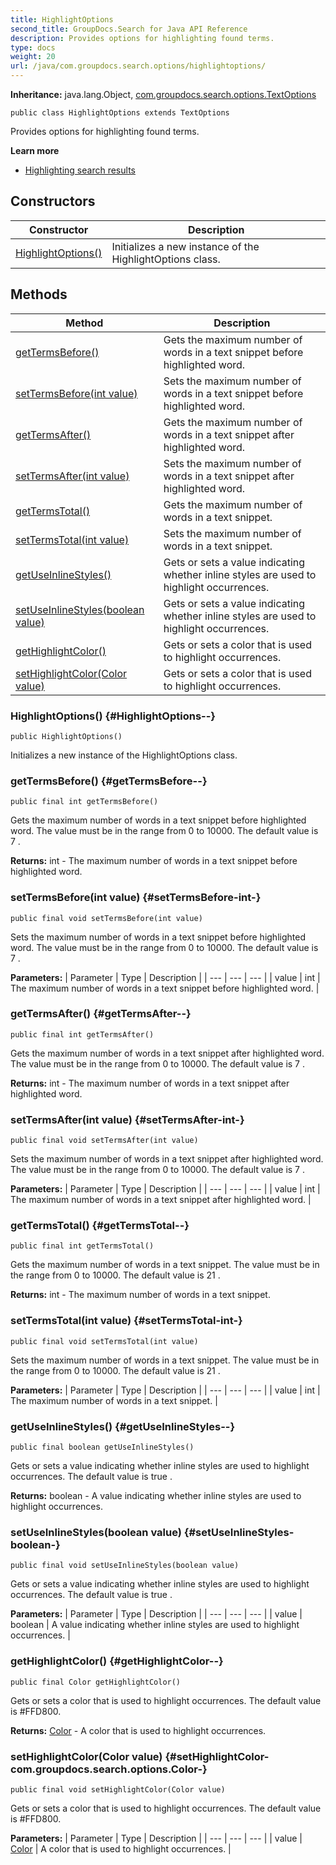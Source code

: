 ```yaml
---
title: HighlightOptions
second_title: GroupDocs.Search for Java API Reference
description: Provides options for highlighting found terms.
type: docs
weight: 20
url: /java/com.groupdocs.search.options/highlightoptions/
---
```

**Inheritance:**
java.lang.Object, [com.groupdocs.search.options.TextOptions](../../com.groupdocs.search.options/textoptions)
```
public class HighlightOptions extends TextOptions
```

Provides options for highlighting found terms.

**Learn more**

 *  [Highlighting search results][]


[Highlighting search results]: https://docs.groupdocs.com/display/searchjava/Highlighting+search+results
## Constructors

| Constructor | Description |
| --- | --- |
| [HighlightOptions()](#HighlightOptions--) | Initializes a new instance of the  HighlightOptions  class. |
## Methods

| Method | Description |
| --- | --- |
| [getTermsBefore()](#getTermsBefore--) | Gets the maximum number of words in a text snippet before highlighted word. |
| [setTermsBefore(int value)](#setTermsBefore-int-) | Sets the maximum number of words in a text snippet before highlighted word. |
| [getTermsAfter()](#getTermsAfter--) | Gets the maximum number of words in a text snippet after highlighted word. |
| [setTermsAfter(int value)](#setTermsAfter-int-) | Sets the maximum number of words in a text snippet after highlighted word. |
| [getTermsTotal()](#getTermsTotal--) | Gets the maximum number of words in a text snippet. |
| [setTermsTotal(int value)](#setTermsTotal-int-) | Sets the maximum number of words in a text snippet. |
| [getUseInlineStyles()](#getUseInlineStyles--) | Gets or sets a value indicating whether inline styles are used to highlight occurrences. |
| [setUseInlineStyles(boolean value)](#setUseInlineStyles-boolean-) | Gets or sets a value indicating whether inline styles are used to highlight occurrences. |
| [getHighlightColor()](#getHighlightColor--) | Gets or sets a color that is used to highlight occurrences. |
| [setHighlightColor(Color value)](#setHighlightColor-com.groupdocs.search.options.Color-) | Gets or sets a color that is used to highlight occurrences. |
### HighlightOptions() {#HighlightOptions--}
```
public HighlightOptions()
```


Initializes a new instance of the  HighlightOptions  class.

### getTermsBefore() {#getTermsBefore--}
```
public final int getTermsBefore()
```


Gets the maximum number of words in a text snippet before highlighted word. The value must be in the range from 0 to 10000. The default value is  7 .

**Returns:**
int - The maximum number of words in a text snippet before highlighted word.
### setTermsBefore(int value) {#setTermsBefore-int-}
```
public final void setTermsBefore(int value)
```


Sets the maximum number of words in a text snippet before highlighted word. The value must be in the range from 0 to 10000. The default value is  7 .

**Parameters:**
| Parameter | Type | Description |
| --- | --- | --- |
| value | int | The maximum number of words in a text snippet before highlighted word. |

### getTermsAfter() {#getTermsAfter--}
```
public final int getTermsAfter()
```


Gets the maximum number of words in a text snippet after highlighted word. The value must be in the range from 0 to 10000. The default value is  7 .

**Returns:**
int - The maximum number of words in a text snippet after highlighted word.
### setTermsAfter(int value) {#setTermsAfter-int-}
```
public final void setTermsAfter(int value)
```


Sets the maximum number of words in a text snippet after highlighted word. The value must be in the range from 0 to 10000. The default value is  7 .

**Parameters:**
| Parameter | Type | Description |
| --- | --- | --- |
| value | int | The maximum number of words in a text snippet after highlighted word. |

### getTermsTotal() {#getTermsTotal--}
```
public final int getTermsTotal()
```


Gets the maximum number of words in a text snippet. The value must be in the range from 0 to 10000. The default value is  21 .

**Returns:**
int - The maximum number of words in a text snippet.
### setTermsTotal(int value) {#setTermsTotal-int-}
```
public final void setTermsTotal(int value)
```


Sets the maximum number of words in a text snippet. The value must be in the range from 0 to 10000. The default value is  21 .

**Parameters:**
| Parameter | Type | Description |
| --- | --- | --- |
| value | int | The maximum number of words in a text snippet. |

### getUseInlineStyles() {#getUseInlineStyles--}
```
public final boolean getUseInlineStyles()
```


Gets or sets a value indicating whether inline styles are used to highlight occurrences. The default value is  true .

**Returns:**
boolean - A value indicating whether inline styles are used to highlight occurrences.
### setUseInlineStyles(boolean value) {#setUseInlineStyles-boolean-}
```
public final void setUseInlineStyles(boolean value)
```


Gets or sets a value indicating whether inline styles are used to highlight occurrences. The default value is  true .

**Parameters:**
| Parameter | Type | Description |
| --- | --- | --- |
| value | boolean | A value indicating whether inline styles are used to highlight occurrences. |

### getHighlightColor() {#getHighlightColor--}
```
public final Color getHighlightColor()
```


Gets or sets a color that is used to highlight occurrences. The default value is \#FFD800.

**Returns:**
[Color](../../com.groupdocs.search.options/color) - A color that is used to highlight occurrences.
### setHighlightColor(Color value) {#setHighlightColor-com.groupdocs.search.options.Color-}
```
public final void setHighlightColor(Color value)
```


Gets or sets a color that is used to highlight occurrences. The default value is \#FFD800.

**Parameters:**
| Parameter | Type | Description |
| --- | --- | --- |
| value | [Color](../../com.groupdocs.search.options/color) | A color that is used to highlight occurrences. |

